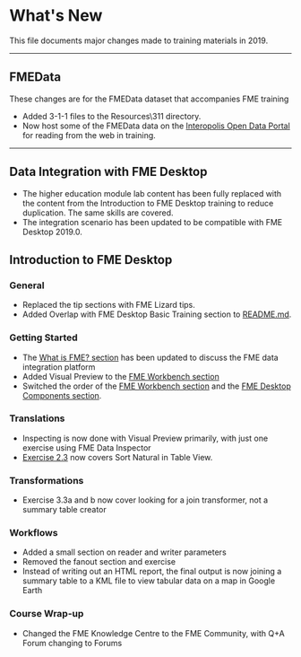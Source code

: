 # What's New

This file documents major changes made to training materials in 2019.

---

## FMEData

These changes are for the FMEData dataset that accompanies FME training

- Added 3-1-1 files to the Resources\\311 directory.
- Now host some of the FMEData data on the [Interopolis Open Data Portal](fme.ly/interopolis) for reading from the web in training.

---

## Data Integration with FME Desktop

- The higher education module lab content has been fully replaced with the content from the Introduction to FME Desktop training to reduce duplication. The same skills are covered.
- The integration scenario has been updated to be compatible with FME Desktop 2019.0.

## Introduction to FME Desktop

### General

- Replaced the tip sections with FME Lizard tips.
- Added Overlap with FME Desktop Basic Training section to [README.md](..\README.md).

### Getting Started

- The [What is FME? section](..\1.getting-started\1.02.what-is-fme.md) has been updated to discuss the FME data integration platform
- Added Visual Preview to the [FME Workbench section](..\1.getting-started\1.03.fme-workbench.md)
- Switched the order of the [FME Workbench section](..\1.getting-started\1.03.fme-workbench.md) and the [FME Desktop Components section](..\1.getting-started\1.04.fme-components.md).

### Translations

- Inspecting is now done with Visual Preview primarily, with just one exercise using FME Data Inspector
- [Exercise 2.3](2.translations\2.07.ex2.3.md) now covers Sort Natural in Table View.

### Transformations

- Exercise 3.3a and b now cover looking for a join transformer, not a summary table creator

### Workflows

- Added a small section on reader and writer parameters
- Removed the fanout section and exercise
- Instead of writing out an HTML report, the final output is now joining a summary table to a KML file to view tabular data on a map in Google Earth

### Course Wrap-up

- Changed the FME Knowledge Centre to the FME Community, with Q+A Forum changing to Forums
